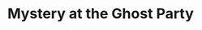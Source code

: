 ---
layout: project
title: Mystery at the Ghost Party
thumbnail: MysteryT.jpg
link: https://ghotifrye.itch.io/mystery-at-the-ghost-party
release-date: Jan 31 2021
team:
platform: Web
tech: Unity
---